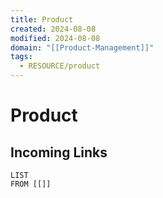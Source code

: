 ```yaml
---
title: Product
created: 2024-08-08
modified: 2024-08-08
domain: "[[Product-Management]]"
tags:
  - RESOURCE/product
---
```

# Product
## Incoming Links
```dataview
LIST
FROM [[]]
```

